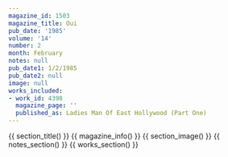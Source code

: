 ```yaml
---
magazine_id: 1503
magazine_title: Oui
pub_date: '1985'
volume: '14'
number: 2
month: February
notes: null
pub_date1: 1/2/1985
pub_date2: null
image: null
works_included:
- work_id: 4398
  magazine_page: ''
  published_as: Ladies Man Of East Hollywood (Part One)
---
```


{{ section_title() }}
{{ magazine_info() }}
{{ section_image() }}
{{ notes_section() }}
{{ works_section() }}
